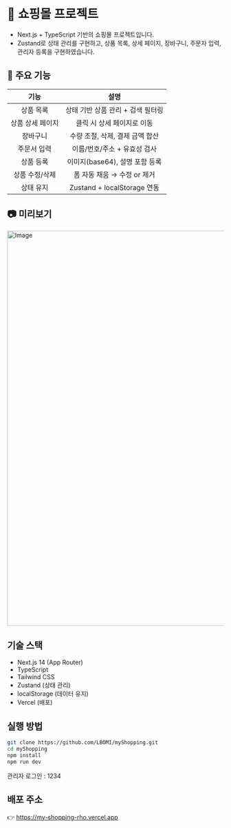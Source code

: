 # 🌊 쇼핑몰 프로젝트
* Next.js + TypeScript 기반의 쇼핑몰 프로젝트입니다.
* Zustand로 상태 관리를 구현하고, 상품 목록, 상세 페이지, 장바구니, 주문자 입력, 관리자 등록을 구현하였습니다.


## 🛒 주요 기능
| 기능 | 설명 |
| :------: | :-------: |
| 상품 목록 | 상태 기반 상품 관리 + 검색 필터링 |
| 상품 상세 페이지 | 클릭 시 상세 페이지로 이동 |
| 장바구니 | 수량 조절, 삭제, 결제 금액 합산 |
| 주문서 입력 | 이름/번호/주소 + 유효성 검사 |
| 상품 등록 | 이미지(base64), 설명 포함 등록 |
| 상품 수정/삭제 | 폼 자동 채움 → 수정 or 제거 |
| 상태 유지 | Zustand + localStorage 연동 |

## 📷 미리보기
<img width="918" alt="Image" src="https://github.com/user-attachments/assets/7ebf4e1b-d920-4559-b3f0-81d6f983f1df" />


## 기술 스택
* Next.js 14 (App Router)
* TypeScript
* Tailwind CSS
* Zustand (상태 관리)
* localStorage (데이터 유지)
* Vercel (배포)


## 실행 방법
```bash
git clone https://github.com/LBOMI/myShopping.git
cd myShopping
npm install
npm run dev
```
관리자 로그인 : 1234


## 배포 주소
👉 https://my-shopping-rho.vercel.app


